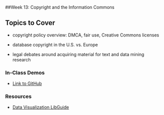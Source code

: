 ##Week 13: Copyright and the Information Commons

Topics to Cover
---------------

-   copyright policy overview: DMCA, fair use, Creative Commons licenses

-   database copyright in the U.S. vs. Europe

-   legal debates around acquiring material for text and data mining research

### In-Class Demos

- [Link to GitHub](https://github.com/pcda18/pcda18.github.io/tree/master/week/13)

### Resources

- [Data Visualization LibGuide](https://guides.lib.utexas.edu/data-visualization/resources)
